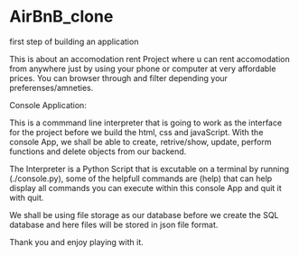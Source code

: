 # AirBnB_clone

first step of building an application

This is about an accomodation rent Project where u can rent accomodation from anywhere just by using your phone or computer at very affordable prices. You can browser through and filter depending your preferenses/amneties.

Console Application:

This is a commmand line interpreter that is going to work as the interface for the project before we build the html, css and javaScript.
With the console App, we shall be able to create, retrive/show, update, perform functions and delete objects from our backend.

The Interpreter is a Python Script that is excutable on a terminal by running (./console.py), some of the helpfull commands are (help) that can help display all commands you can execute within this console App and quit it with quit.

We shall be using file storage as our database before we create the SQL database and here files will be stored in json file format.

Thank you and enjoy playing with it.

